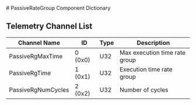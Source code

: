 <title>PassiveRateGroup Component Dictionary</title>
# PassiveRateGroup Component Dictionary


## Telemetry Channel List

|Channel Name|ID|Type|Description|
|---|---|---|---|
|PassiveRgMaxTime|0 (0x0)|U32|Max execution time rate group|
|PassiveRgTime|1 (0x1)|U32|Execution time rate group|
|PassiveRgNumCycles|2 (0x2)|U32|Number of cycles|

